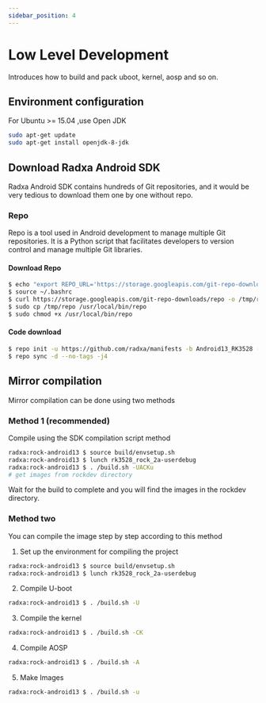 ```yaml
---
sidebar_position: 4
---
```


# Low Level Development

Introduces how to build and pack uboot, kernel, aosp and so on.

## Environment configuration

For Ubuntu >= 15.04 ,use Open JDK

```bash
sudo apt-get update
sudo apt-get install openjdk-8-jdk

```

## Download Radxa Android SDK

Radxa Android SDK contains hundreds of Git repositories, and it would be very tedious to download them one by one without repo.

### Repo

Repo is a tool used in Android development to manage multiple Git repositories. It is a Python script that facilitates developers to version control and manage multiple Git libraries.

#### Download Repo

```bash
$ echo "export REPO_URL='https://storage.googleapis.com/git-repo-downloads/repo'" >> ~/.bashrc
$ source ~/.bashrc
$ curl https://storage.googleapis.com/git-repo-downloads/repo -o /tmp/repo
$ sudo cp /tmp/repo /usr/local/bin/repo
$ sudo chmod +x /usr/local/bin/repo
```

#### Code download

```bash
$ repo init -u https://github.com/radxa/manifests -b Android13_RK3528 -m radxa.xml
$ repo sync -d --no-tags -j4
```

## Mirror compilation

Mirror compilation can be done using two methods

### Method 1 (**recommended**)

Compile using the SDK compilation script method

```bash
radxa:rock-android13 $ source build/envsetup.sh
radxa:rock-android13 $ lunch rk3528_rock_2a-userdebug
radxa:rock-android13 $ . /build.sh -UACKu
# get images from rockdev directory
```

Wait for the build to complete and you will find the images in the rockdev directory.

### Method two

You can compile the image step by step according to this method

1. Set up the environment for compiling the project

```bash
radxa:rock-android13 $ source build/envsetup.sh
radxa:rock-android13 $ lunch rk3528_rock_2a-userdebug
```

2. Compile U-boot

```bash
radxa:rock-android13 $ . /build.sh -U
```

3. Compile the kernel

```bash
radxa:rock-android13 $ . /build.sh -CK
```

4. Compile AOSP

```bash
radxa:rock-android13 $ . /build.sh -A
```

5. Make Images

```bash
radxa:rock-android13 $ . /build.sh -u
```
